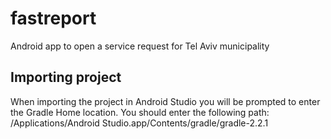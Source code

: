 # fastreport
Android app to open a service request for Tel Aviv municipality

## Importing project
When importing the project in Android Studio you will be prompted to enter the Gradle Home location.
You should enter the following path: /Applications/Android Studio.app/Contents/gradle/gradle-2.2.1
